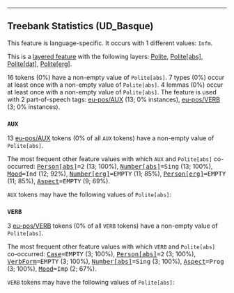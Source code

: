 

--------------------------------------------------------------------------------

## Treebank Statistics (UD_Basque)

This feature is language-specific.
It occurs with 1 different values: `Infm`.

This is a <a href="../../u/overview/feat-layers.html">layered feature</a> with the following layers: [Polite](), [Polite[abs]](), [Polite[dat]](), [Polite[erg]]().

16 tokens (0%) have a non-empty value of `Polite[abs]`.
7 types (0%) occur at least once with a non-empty value of `Polite[abs]`.
4 lemmas (0%) occur at least once with a non-empty value of `Polite[abs]`.
The feature is used with 2 part-of-speech tags: [eu-pos/AUX]() (13; 0% instances), [eu-pos/VERB]() (3; 0% instances).

### `AUX`

13 [eu-pos/AUX]() tokens (0% of all `AUX` tokens) have a non-empty value of `Polite[abs]`.

The most frequent other feature values with which `AUX` and `Polite[abs]` co-occurred: <tt><a href="Person[abs].html">Person[abs]</a>=2</tt> (13; 100%), <tt><a href="Number[abs].html">Number[abs]</a>=Sing</tt> (13; 100%), <tt><a href="Mood.html">Mood</a>=Ind</tt> (12; 92%), <tt><a href="Number[erg].html">Number[erg]</a>=EMPTY</tt> (11; 85%), <tt><a href="Person[erg].html">Person[erg]</a>=EMPTY</tt> (11; 85%), <tt><a href="Aspect.html">Aspect</a>=EMPTY</tt> (9; 69%).

`AUX` tokens may have the following values of `Polite[abs]`:


### `VERB`

3 [eu-pos/VERB]() tokens (0% of all `VERB` tokens) have a non-empty value of `Polite[abs]`.

The most frequent other feature values with which `VERB` and `Polite[abs]` co-occurred: <tt><a href="Case.html">Case</a>=EMPTY</tt> (3; 100%), <tt><a href="Person[abs].html">Person[abs]</a>=2</tt> (3; 100%), <tt><a href="VerbForm.html">VerbForm</a>=EMPTY</tt> (3; 100%), <tt><a href="Number[abs].html">Number[abs]</a>=Sing</tt> (3; 100%), <tt><a href="Aspect.html">Aspect</a>=Prog</tt> (3; 100%), <tt><a href="Mood.html">Mood</a>=Imp</tt> (2; 67%).

`VERB` tokens may have the following values of `Polite[abs]`:


